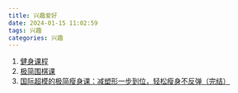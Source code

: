 ```yaml
---
title: 兴趣爱好
date: 2024-01-15 11:02:59
tags: 兴趣
categories: 兴趣
---
```


1. [健身课程](https://pan.quark.cn/s/844747c1c9c0#/list/share)
2. [极简围棋课](https://pan.quark.cn/s/50d3a253e3d5#/list/share)
3. [国际超模的极简瘦身课：减塑形一步到位，轻松瘦身不反弹（完结）](https://pan.quark.cn/s/8f445d19a789#/list/share)